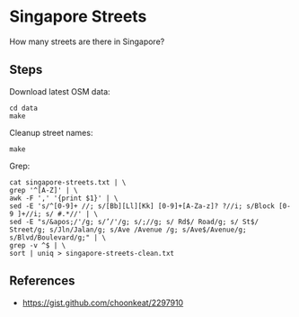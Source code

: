 # Singapore Streets

How many streets are there in Singapore? 

## Steps

Download latest OSM data:

```
cd data
make
```

Cleanup street names:

```
make
```

Grep:

```
cat singapore-streets.txt | \
grep '^[A-Z]' | \
awk -F ',' '{print $1}' | \
sed -E 's/^[0-9]+ //; s/[Bb][Ll][Kk] [0-9]+[A-Za-z]? ?//i; s/Block [0-9 ]+//i; s/ #.*//' | \
sed -E "s/&apos;/'/g; s/’/'/g; s/;//g; s/ Rd$/ Road/g; s/ St$/ Street/g; s/Jln/Jalan/g; s/Ave /Avenue /g; s/Ave$/Avenue/g; s/Blvd/Boulevard/g;" | \
grep -v ^$ | \
sort | uniq > singapore-streets-clean.txt
```

## References

- https://gist.github.com/choonkeat/2297910